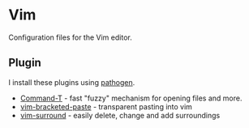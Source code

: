 # Vim

Configuration files for the Vim editor.

## Plugin

I install these plugins using [pathogen](https://github.com/tpope/vim-pathogen).

* [Command-T](https://github.com/wincent/command-t) - fast "fuzzy" mechanism
  for opening files and more.
* [vim-bracketed-paste](https://github.com/ConradIrwin/vim-bracketed-paste) - transparent pasting into vim
* [vim-surround](https://github.com/tpope/vim-surround) - easily delete, change and add surroundings
